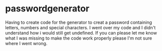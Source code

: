 # passwordgenerator 
Having to create code for the generator to creat a password containing letters, numbers and special characters.
I went over my code and I didn't understand how i would still get undefined.
If you can please let me know what I was missing to make the code work properly please
I'm not sure where I went wrong.
